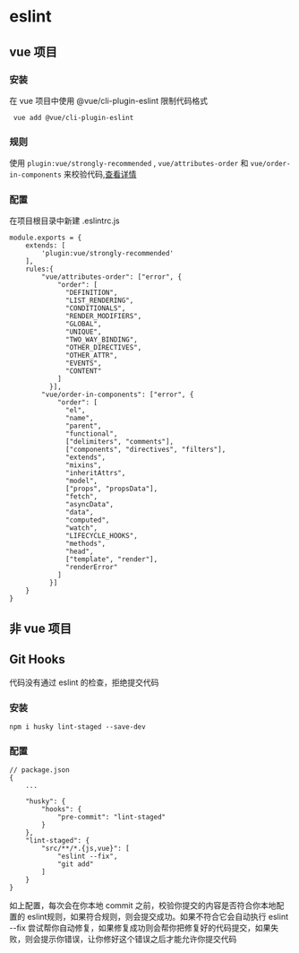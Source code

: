 # eslint

## vue 项目

### 安装

在 vue 项目中使用 @vue/cli-plugin-eslint 限制代码格式

```
 vue add @vue/cli-plugin-eslint
```

### 规则

使用 `plugin:vue/strongly-recommended` , `vue/attributes-order` 和 `vue/order-in-components` 来校验代码,[查看详情](https://eslint.vuejs.org/rules/)

### 配置

在项目根目录中新建 .eslintrc.js

```
module.exports = {
    extends: [
        'plugin:vue/strongly-recommended'
    ],
    rules:{
        "vue/attributes-order": ["error", {
            "order": [
              "DEFINITION",
              "LIST_RENDERING",
              "CONDITIONALS",
              "RENDER_MODIFIERS",
              "GLOBAL",
              "UNIQUE",
              "TWO_WAY_BINDING",
              "OTHER_DIRECTIVES",
              "OTHER_ATTR",
              "EVENTS",
              "CONTENT"
            ]
          }],
        "vue/order-in-components": ["error", {
            "order": [
              "el",
              "name",
              "parent",
              "functional",
              ["delimiters", "comments"],
              ["components", "directives", "filters"],
              "extends",
              "mixins",
              "inheritAttrs",
              "model",
              ["props", "propsData"],
              "fetch",
              "asyncData",
              "data",
              "computed",
              "watch",
              "LIFECYCLE_HOOKS",
              "methods",
              "head",
              ["template", "render"],
              "renderError"
            ]
          }]
    }
}
```

## 非 vue 项目


## Git Hooks

代码没有通过 eslint 的检查，拒绝提交代码

### 安装

```cli
npm i husky lint-staged --save-dev
```

### 配置

```
// package.json 
{
    ...
    
    "husky": {
        "hooks": {
            "pre-commit": "lint-staged"
        }
    },
    "lint-staged": {
        "src/**/*.{js,vue}": [
            "eslint --fix",
            "git add"
        ]
    }
}
```

如上配置，每次会在你本地 commit 之前，校验你提交的内容是否符合你本地配置的 eslint规则，如果符合规则，则会提交成功。如果不符合它会自动执行 eslint --fix 尝试帮你自动修复，如果修复成功则会帮你把修复好的代码提交，如果失败，则会提示你错误，让你修好这个错误之后才能允许你提交代码
